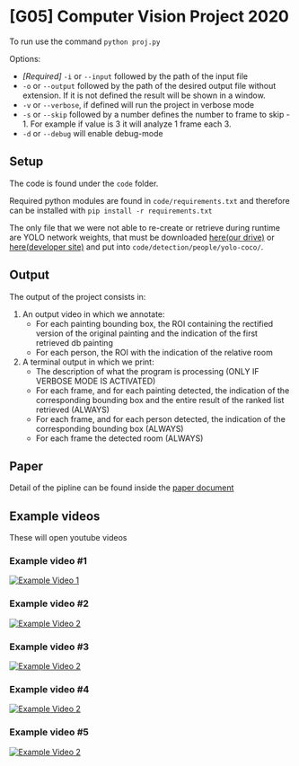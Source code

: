 # [G05] Computer Vision Project 2020 
To run use the command `python proj.py`

Options:
 - _[Required]_ `-i` or `--input` followed by the path of the input file
 - `-o` or `--output` followed by the path of the desired output file without extension. 
 If it is not defined the result will be shown in a window.
 - `-v` or `--verbose`, if defined will run the project in verbose mode
 - `-s` or `--skip` followed by a number defines the number to frame to skip - 1. For example if value is 3 it will analyze 1 frame each 3.
 - `-d` or `--debug` will enable debug-mode

## Setup
The code is found under the `code` folder.

Required python modules are found in `code/requirements.txt` and therefore can be installed with `pip install -r requirements.txt`

The only file that we were not able to re-create or retrieve during runtime are YOLO network weights,
that must be downloaded [here(our drive)](https://drive.google.com/file/d/1kQ29lFhHEGQrKqlUU0BNB1cIyoTHkwI6/view?usp=sharing) or [here(developer site)](https://pjreddie.com/media/files/yolov3.weights) and put into `code/detection/people/yolo-coco/`.

## Output
The output of the project consists in:
1. An output video in which we annotate:
    - For each painting bounding box, the ROI containing the rectified version of the original painting and the indication of the first retrieved db painting
    - For each person, the ROI with the indication of the relative room
2. A terminal output in which we print:
    - The description of what the program is processing (ONLY IF VERBOSE MODE IS ACTIVATED)
    - For each frame, and for each painting detected, the indication of the corresponding bounding box and the entire result of the ranked list retrieved (ALWAYS) 
    - For each frame, and for each person detected, the indication of the corresponding bounding box (ALWAYS)
    - For each frame the detected room (ALWAYS)
 
## Paper
Detail of the pipline can be found inside the [paper document](./Gambelli_Gavioli_Glorio_g05_project_paper.pdf)

## Example videos
These will open youtube videos
### Example video #1
[![Example Video 1](https://img.youtube.com/vi/76wbWCvVGRY/0.jpg)](https://www.youtube.com/watch?v=76wbWCvVGRY)

### Example video #2
[![Example Video 2](https://img.youtube.com/vi/aPo2egg-6tc/0.jpg)](https://www.youtube.com/watch?v=aPo2egg-6tc)

### Example video #3
[![Example Video 2](https://img.youtube.com/vi/W2iwnYzL37U/0.jpg)](https://www.youtube.com/watch?v=W2iwnYzL37U)

### Example video #4
[![Example Video 2](https://img.youtube.com/vi/VaQ0EZ9viMM/0.jpg)](https://www.youtube.com/watch?v=VaQ0EZ9viMM)

### Example video #5
[![Example Video 2](https://img.youtube.com/vi/BMh_mPzDwG4/0.jpg)](https://www.youtube.com/watch?v=BMh_mPzDwG4)

